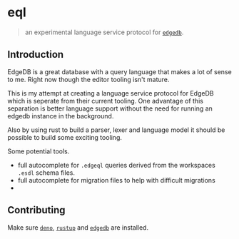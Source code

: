 # eql

> an experimental language service protocol for [`edgedb`](https://www.edgedb.com).

## Introduction

EdgeDB is a great database with a query language that makes a lot of sense to me. Right now though the editor tooling isn't mature.

This is my attempt at creating a language service protocol for EdgeDB which is seperate from their current tooling. One advantage of this separation is better language support without the need for running an edgedb instance in the background.

Also by using rust to build a parser, lexer and language model it should be possible to build some exciting tooling.

Some potential tools.

- full autocomplete for `.edgeql` queries derived from the workspaces `.esdl` schema files.
- full autocomplete for migration files to help with difficult migrations
-

## Contributing

Make sure [`deno`](https://deno.land/manual@v1.26.2/getting_started/installation), [`rustup`](https://rustup.rs/) and [`edgedb`](https://www.edgedb.com/docs/intro/quickstart#installation) are installed.
